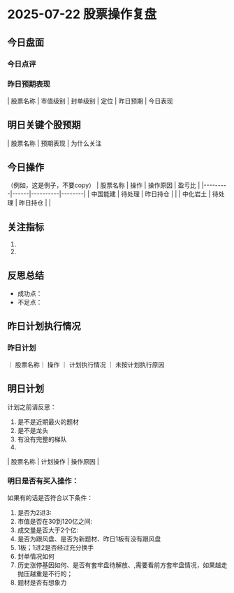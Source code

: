 # 2025-07-22 股票操作复盘

## 今日盘面
### 今日点评
### 昨日预期表现

| 股票名称 | 市值级别 | 封单级别 | 定位 | 昨日预期 | 今日表现

## 明日关键个股预期
| 股票名称 | 预期表现 | 为什么关注

## 今日操作

（例如，这是例子，不要copy）
| 股票名称 | 操作 | 操作原因 | 盈亏比 |
|---------|------|----------|--------|
| 中国能建 | 待处理 | 昨日持仓 |  |
| 中化岩土 | 待处理 | 昨日持仓 |  |

## 关注指标
1. 
2. 

## 反思总结
- 成功点：
- 不足点：

## 昨日计划执行情况
### 昨日计划

｜ 股票名称｜ 操作 ｜ 计划执行情况 ｜ 未按计划执行原因

## 明日计划
计划之前请反思：
1. 是不是近期最火的题材
2. 是不是龙头
3. 有没有完整的梯队
4. 
| 股票名称 | 计划操作 | 操作原因 |

### 明日是否有买入操作：
如果有的话是否符合以下条件：
1. 是否为2进3:
2. 市值是否在30到120亿之间:
3. 成交量是否大于2个亿:
4. 是否为跟风盘、是否为新题材、昨日1板有没有跟风盘
5. 1板；1进2是否经过充分换手
6. 封单情况如何
7. 历史涨停基因如何、是否有套牢盘待解放、,需要看前方套牢盘情况，如果越走抛压越重是不行的；
8. 题材是否有想象力
